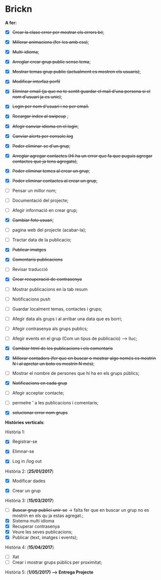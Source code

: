 # Brickn

**A fer:**
- [X] ~~Crear la clase error per mostrar els errors bé~~;
- [X] ~~Millorar animacions (fer-les amb css)~~;
- [X] ~~Multi-idioma~~;
- [X] ~~Arreglar crear grup public sense tema~~;
- [X] ~~Mostrar temas grup public (actualment es mostren els usuaris)~~;
- [X] ~~Modificar interfaz perfil~~
- [X] ~~Eliminar email  (ja que no te sentit guardar el mail d'una persona si el nom d'usuari ja es unic)~~;
- [X] ~~Login per nom d'usuari i no per email.~~
- [X] ~~Recargar index al swipeup~~ ;
- [X] ~~Afegir canviar idioma en el login~~;
- [X] ~~Canviar alerts per console.log~~
- [X] ~~Poder eliminar-se d'un grup~~;
- [X] ~~Arreglar agregar contactes (Hi ha un error que fa que puguis agregar contactes que ja tens agregats)~~; 
- [X] ~~Poder eliminar temes al crear un grup~~;
- [X] ~~Poder eliminar contactes al crear un grup~~;
- [ ] Pensar un millor nom;
- [ ] Documentació del projecte;
- [ ] Afegir informació en crear grup;
- [X] ~~Cambiar foto usuari~~;
- [ ] pagina web del projecte (acabar-la); 
- [ ] Tractar data de la publicacio;
- [X] ~~Publicar imatges~~
- [X] ~~Comentaris publicacions~~
- [ ] Revisar traducció
- [X] ~~Crear recuperació de contrasenya~~
- [ ] Mostrar publicacions en la tab resum
- [ ] Notificacions push
- [ ] Guardar localment temas, contactes i grups;
- [ ] Afegir data als grups i al arribar una data que es borri;
- [ ] Afegir contrasenya als grups publics;
- [ ] Afegir events en el grup (Com un tipus de publicacio) --> lluc;
- [X] ~~Cambiar html de les publicacions i els comentaris~~
- [X] ~~Millorar contadors (fer que en buscar o mostrar algo només es mostrin N i al apretar un boto es mostrin N més)~~;
- [ ] Mostrar el nombre de persones que hi ha en els grups públics;
- [X] ~~Notificacions en cada grup~~
- [ ] Afegir acceptar contacte;
- [ ] permetre ' a les publicacions i comentaris;
- [X] ~~solucionar error nom grups~~ 


**Històries verticals**:

Història 1:
- [x] Registrar-se
- [x] Elimnar-se
- [x] Log in /log out


Història 2: (**25/01/2017**)
- [x] Modificar dades
- [x] Crear un grup


Història 3: (**15/03/2017**)
- [ ] ~~Buscar grup publici unir-se~~ -> falta fer que en buscar un grup no es mostrin en els qu ja estas agregat.;
- [x] Sistema multi idioma
- [x] Recuperar contrasenya
- [x] Veure les seves publicacions;
- [x] Publicar (text, imatges i events);

Història 4: (**15/04/2017**)
- [ ] Xat
- [ ] Crear i mostrar grups públics per proximitat;

Història 5: (**1/05/2017) --> Entrega Projecte**
